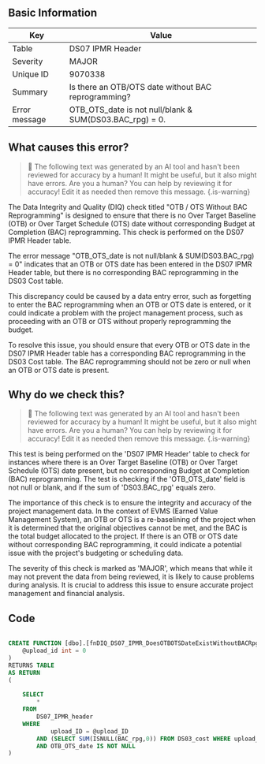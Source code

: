 ## Basic Information
| Key         | Value          |
|-------------|----------------|
| Table       | DS07 IPMR Header |
| Severity    | MAJOR |
| Unique ID   | 9070338   |
| Summary     | Is there an OTB/OTS date without BAC reprogramming? |
| Error message | OTB_OTS_date is not null/blank & SUM(DS03.BAC_rpg) = 0. |

## What causes this error?

> :robot: The following text was generated by an AI tool and hasn't been reviewed for accuracy by a human! It might be useful, but it also might have errors. Are you a human? You can help by reviewing it for accuracy! Edit it as needed then remove this message.
{.is-warning}

The Data Integrity and Quality (DIQ) check titled "OTB / OTS Without BAC Reprogramming" is designed to ensure that there is no Over Target Baseline (OTB) or Over Target Schedule (OTS) date without corresponding Budget at Completion (BAC) reprogramming. This check is performed on the DS07 IPMR Header table.

The error message "OTB_OTS_date is not null/blank & SUM(DS03.BAC_rpg) = 0" indicates that an OTB or OTS date has been entered in the DS07 IPMR Header table, but there is no corresponding BAC reprogramming in the DS03 Cost table. 

This discrepancy could be caused by a data entry error, such as forgetting to enter the BAC reprogramming when an OTB or OTS date is entered, or it could indicate a problem with the project management process, such as proceeding with an OTB or OTS without properly reprogramming the budget.

To resolve this issue, you should ensure that every OTB or OTS date in the DS07 IPMR Header table has a corresponding BAC reprogramming in the DS03 Cost table. The BAC reprogramming should not be zero or null when an OTB or OTS date is present.
## Why do we check this?

> :robot: The following text was generated by an AI tool and hasn't been reviewed for accuracy by a human! It might be useful, but it also might have errors. Are you a human? You can help by reviewing it for accuracy! Edit it as needed then remove this message.
{.is-warning}

This test is being performed on the 'DS07 IPMR Header' table to check for instances where there is an Over Target Baseline (OTB) or Over Target Schedule (OTS) date present, but no corresponding Budget at Completion (BAC) reprogramming. The test is checking if the 'OTB_OTS_date' field is not null or blank, and if the sum of 'DS03.BAC_rpg' equals zero.

The importance of this check is to ensure the integrity and accuracy of the project management data. In the context of EVMS (Earned Value Management System), an OTB or OTS is a re-baselining of the project when it is determined that the original objectives cannot be met, and the BAC is the total budget allocated to the project. If there is an OTB or OTS date without corresponding BAC reprogramming, it could indicate a potential issue with the project's budgeting or scheduling data.

The severity of this check is marked as 'MAJOR', which means that while it may not prevent the data from being reviewed, it is likely to cause problems during analysis. It is crucial to address this issue to ensure accurate project management and financial analysis.
## Code

```sql

CREATE FUNCTION [dbo].[fnDIQ_DS07_IPMR_DoesOTBOTSDateExistWithoutBACRpg] (
	@upload_id int = 0
)
RETURNS TABLE
AS RETURN
(
	
	SELECT 
		*
	FROM
		DS07_IPMR_header
	WHERE
			upload_ID = @upload_ID
		AND (SELECT SUM(ISNULL(BAC_rpg,0)) FROM DS03_cost WHERE upload_ID = @upload_ID) = 0
		AND OTB_OTS_date IS NOT NULL
)
```
